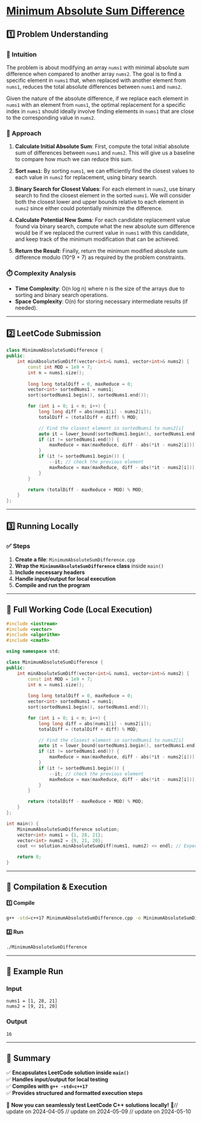 # **[Minimum Absolute Sum Difference](https://leetcode.com/problems/minimum-absolute-sum-difference/description/)**  

## **1️⃣ Problem Understanding**  
### **📌 Intuition**  
The problem is about modifying an array `nums1` with minimal absolute sum difference when compared to another array `nums2`. The goal is to find a specific element in `nums1` that, when replaced with another element from `nums1`, reduces the total absolute differences between `nums1` and `nums2`. 

Given the nature of the absolute difference, if we replace each element in `nums1` with an element from `nums1`, the optimal replacement for a specific index in `nums1` should ideally involve finding elements in `nums1` that are close to the corresponding value in `nums2`. 

### **🚀 Approach**  
1. **Calculate Initial Absolute Sum**: First, compute the total initial absolute sum of differences between `nums1` and `nums2`. This will give us a baseline to compare how much we can reduce this sum.

2. **Sort `nums1`**: By sorting `nums1`, we can efficiently find the closest values to each value in `nums2` for replacement, using binary search.

3. **Binary Search for Closest Values**: For each element in `nums2`, use binary search to find the closest element in the sorted `nums1`. We will consider both the closest lower and upper bounds relative to each element in `nums2` since either could potentially minimize the difference.

4. **Calculate Potential New Sums**: For each candidate replacement value found via binary search, compute what the new absolute sum difference would be if we replaced the current value in `nums1` with this candidate, and keep track of the minimum modification that can be achieved.

5. **Return the Result**: Finally, return the minimum modified absolute sum difference modulo \(10^9 + 7\) as required by the problem constraints.

### **⏱️ Complexity Analysis**  
- **Time Complexity**: O(n log n) where n is the size of the arrays due to sorting and binary search operations.
- **Space Complexity**: O(n) for storing necessary intermediate results (if needed).

---  

## **2️⃣ LeetCode Submission**  
```cpp
class MinimumAbsoluteSumDifference {
public:
    int minAbsoluteSumDiff(vector<int>& nums1, vector<int>& nums2) {
        const int MOD = 1e9 + 7;
        int n = nums1.size();
        
        long long totalDiff = 0, maxReduce = 0;
        vector<int> sortedNums1 = nums1;
        sort(sortedNums1.begin(), sortedNums1.end());

        for (int i = 0; i < n; i++) {
            long long diff = abs(nums1[i] - nums2[i]);
            totalDiff = (totalDiff + diff) % MOD;

            // Find the closest element in sortedNums1 to nums2[i]
            auto it = lower_bound(sortedNums1.begin(), sortedNums1.end(), nums2[i]);
            if (it != sortedNums1.end()) {
                maxReduce = max(maxReduce, diff - abs(*it - nums2[i]));
            }
            if (it != sortedNums1.begin()) {
                --it; // check the previous element
                maxReduce = max(maxReduce, diff - abs(*it - nums2[i]));
            }
        }

        return (totalDiff - maxReduce + MOD) % MOD;
    }
};
```  

---  

## **3️⃣ Running Locally**  
### **✅ Steps**  
1. **Create a file**: `MinimumAbsoluteSumDifference.cpp`  
2. **Wrap the `MinimumAbsoluteSumDifference` class** inside `main()`  
3. **Include necessary headers**  
4. **Handle input/output for local execution**  
5. **Compile and run the program**  

---  

## **📝 Full Working Code (Local Execution)**  
```cpp
#include <iostream>
#include <vector>
#include <algorithm>
#include <cmath>

using namespace std;

class MinimumAbsoluteSumDifference {
public:
    int minAbsoluteSumDiff(vector<int>& nums1, vector<int>& nums2) {
        const int MOD = 1e9 + 7;
        int n = nums1.size();
        
        long long totalDiff = 0, maxReduce = 0;
        vector<int> sortedNums1 = nums1;
        sort(sortedNums1.begin(), sortedNums1.end());

        for (int i = 0; i < n; i++) {
            long long diff = abs(nums1[i] - nums2[i]);
            totalDiff = (totalDiff + diff) % MOD;

            // Find the closest element in sortedNums1 to nums2[i]
            auto it = lower_bound(sortedNums1.begin(), sortedNums1.end(), nums2[i]);
            if (it != sortedNums1.end()) {
                maxReduce = max(maxReduce, diff - abs(*it - nums2[i]));
            }
            if (it != sortedNums1.begin()) {
                --it; // check the previous element
                maxReduce = max(maxReduce, diff - abs(*it - nums2[i]));
            }
        }

        return (totalDiff - maxReduce + MOD) % MOD;
    }
};

int main() {
    MinimumAbsoluteSumDifference solution;
    vector<int> nums1 = {1, 28, 21};
    vector<int> nums2 = {9, 21, 20};
    cout << solution.minAbsoluteSumDiff(nums1, nums2) << endl; // Expected output: 16

    return 0;
}
```  

---  

## **🔧 Compilation & Execution**  
#### **1️⃣ Compile**  
```bash
g++ -std=c++17 MinimumAbsoluteSumDifference.cpp -o MinimumAbsoluteSumDifference
```  

#### **2️⃣ Run**  
```bash
./MinimumAbsoluteSumDifference
```  

---  

## **🎯 Example Run**  
### **Input**  
```
nums1 = [1, 28, 21]
nums2 = [9, 21, 20]
```  
### **Output**  
```
16
```  

---  

## **📌 Summary**  
✅ **Encapsulates LeetCode solution inside `main()`**  
✅ **Handles input/output for local testing**  
✅ **Compiles with `g++ -std=c++17`**  
✅ **Provides structured and formatted execution steps**  

🚀 **Now you can seamlessly test LeetCode C++ solutions locally!** 🚀// update on 2024-04-05
// update on 2024-05-09
// update on 2024-05-10
